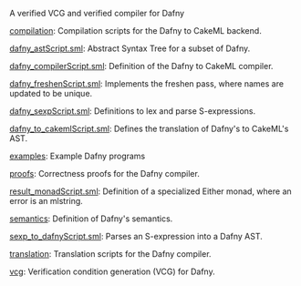 A verified VCG and verified compiler for Dafny

[compilation](compilation):
Compilation scripts for the Dafny to CakeML backend.

[dafny_astScript.sml](dafny_astScript.sml):
Abstract Syntax Tree for a subset of Dafny.

[dafny_compilerScript.sml](dafny_compilerScript.sml):
Definition of the Dafny to CakeML compiler.

[dafny_freshenScript.sml](dafny_freshenScript.sml):
Implements the freshen pass, where names are updated to be unique.

[dafny_sexpScript.sml](dafny_sexpScript.sml):
Definitions to lex and parse S-expressions.

[dafny_to_cakemlScript.sml](dafny_to_cakemlScript.sml):
Defines the translation of Dafny's to CakeML's AST.

[examples](examples):
Example Dafny programs

[proofs](proofs):
Correctness proofs for the Dafny compiler.

[result_monadScript.sml](result_monadScript.sml):
Definition of a specialized Either monad, where an error is an mlstring.

[semantics](semantics):
Definition of Dafny's semantics.

[sexp_to_dafnyScript.sml](sexp_to_dafnyScript.sml):
Parses an S-expression into a Dafny AST.

[translation](translation):
Translation scripts for the Dafny compiler.

[vcg](vcg):
Verification condition generation (VCG) for Dafny.
